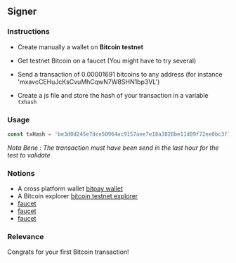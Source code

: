 ## Signer

### Instructions

- Create manually a wallet on **Bitcoin testnet**

- Get testnet Bitcoin on a faucet (You might have to try several)

- Send a transaction of 0.00001691 bitcoins to any address (for instance 'mxavcCEHuJcKsCvuMhCqwN7W8SHN1bp3VL')
  
- Create a js file and store the hash of your transaction in a variable `txhash`

### Usage

```js
const txHash = 'be3d0d245e7dce50964ac9157aee7e18a3828be11d89f72ee0bc3f76b526e5bb'
```

*Nota Bene : The transaction must have been send in the last hour for the test to validate*

### Notions

- A cross platform wallet [bitpay wallet](https://bitpay.com/wallet/)
- A Bitcoin explorer [bitcoin testnet explorer](https://blockstream.info/testnet/)
- [faucet](https://kuttler.eu/en/bitcoin/btc/faucet/)
- [faucet](https://bitcoinfaucet.uo1.net/)
- [faucet](https://testnet-faucet.com/btc-testnet/)

### Relevance

Congrats for your first Bitcoin transaction!

